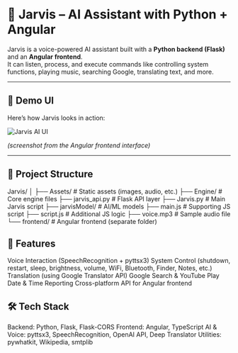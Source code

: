 # 🤖 Jarvis – AI Assistant with Python + Angular

Jarvis is a voice-powered AI assistant built with a **Python backend (Flask)** and an **Angular frontend**.  
It can listen, process, and execute commands like controlling system functions, playing music, searching Google, translating text, and more.

---

## 🚀 Demo UI

Here’s how Jarvis looks in action:

![Jarvis AI UI](./Assets/jarvis_ui.png)

*(screenshot from the Angular frontend interface)*

---

## 📂 Project Structure

Jarvis/
│
├── Assets/ # Static assets (images, audio, etc.)
├── Engine/ # Core engine files
├── jarvis_api.py # Flask API layer
├── Jarvis.py # Main Jarvis script
├── jarvisModel/ # AI/ML models
├── main.js # Supporting JS script
├── script.js # Additional JS logic
├── voice.mp3 # Sample audio file
└── frontend/ # Angular frontend (separate folder)

## 🎤 Features
Voice Interaction (SpeechRecognition + pyttsx3)
System Control (shutdown, restart, sleep, brightness, volume, WiFi, Bluetooth, Finder, Notes, etc.)
Translation (using Google Translator API)
Google Search & YouTube Play
Date & Time Reporting
Cross-platform API for Angular frontend

## 🛠 Tech Stack
Backend: Python, Flask, Flask-CORS
Frontend: Angular, TypeScript
AI & Voice: pyttsx3, SpeechRecognition, OpenAI API, Deep Translator
Utilities: pywhatkit, Wikipedia, smtplib


